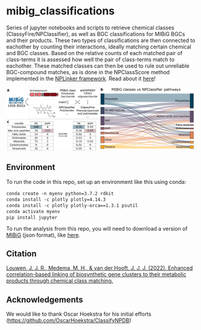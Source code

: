 # mibig_classifications
Series of jupyter notebooks and scripts to retrieve chemical classes (ClassyFire/NPClassifier), as well as BGC classifications for MIBiG BGCs and their products.
These two types of classifications are then connected to eachother by counting their interactions, ideally matching certain chemical and BGC classes. Based on the relative counts of each matched pair of class-terms it is assessed how well the pair of class-terms match to eachother. These matched classes can then be used to rule out unreliable BGC-compound matches, as is done in the NPClassScore method implemented in the [NPLinker framework](https://github.com/sdrogers/nplinker/). Read about it [here](https://www.researchsquare.com/article/rs-1391827/v1?redirect=/article/rs-1391827)!

![Class_matching_tables_fig.png](files/Class_matching_tables_fig.png)


## Environment
To run the code in this repo, set up an environment like this using conda:
```
conda create -n myenv python=3.7.2 rdkit
conda install -c plotly plotly=4.14.3
conda install -c plotly plotly-orca==1.3.1 psutil
conda activate myenv
pip install jupyter
```

To run the analysis from this repo, you will need to download a version of [MIBiG](https://mibig.secondarymetabolites.org/) (json format), like [here](https://dl.secondarymetabolites.org/mibig/mibig_json_2.0.tar.gz).


## Citation
[Louwen, J. J. R., Medema, M. H., & van der Hooft, J. J. J. (2022). Enhanced correlation-based linking of biosynthetic gene clusters to their metabolic products through chemical class matching.](https://www.researchsquare.com/article/rs-1391827/v1?redirect=/article/rs-1391827)

## Acknowledgements
We would like to thank Oscar Hoekstra for his initial efforts (https://github.com/OscarHoekstra/ClassifyNPDB)
